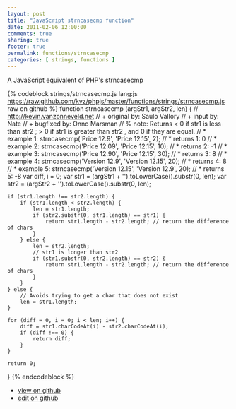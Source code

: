 ```yaml
---
layout: post
title: "JavaScript strncasecmp function"
date: 2011-02-06 12:00:00
comments: true
sharing: true
footer: true
permalink: functions/strncasecmp
categories: [ strings, functions ]
---
```

A JavaScript equivalent of PHP's strncasecmp
<!-- more -->
{% codeblock strings/strncasecmp.js lang:js https://raw.github.com/kvz/phpjs/master/functions/strings/strncasecmp.js raw on github %}
function strncasecmp (argStr1, argStr2, len) {
    // http://kevin.vanzonneveld.net
    // +   original by: Saulo Vallory
    // +      input by: Nate
    // +   bugfixed by: Onno Marsman
    // %          note: Returns < 0 if str1 is less than str2 ; > 0 if str1 is greater than str2 , and 0 if they are equal.
    // *     example 1: strncasecmp('Price 12.9', 'Price 12.15', 2);
    // *     returns 1: 0
    // *     example 2: strncasecmp('Price 12.09', 'Price 12.15', 10);
    // *     returns 2: -1
    // *     example 3: strncasecmp('Price 12.90', 'Price 12.15', 30);
    // *     returns 3: 8
    // *     example 4: strncasecmp('Version 12.9', 'Version 12.15', 20);
    // *     returns 4: 8
    // *     example 5: strncasecmp('Version 12.15', 'Version 12.9', 20);
    // *     returns 5: -8
    var diff, i = 0;
    var str1 = (argStr1 + '').toLowerCase().substr(0, len);
    var str2 = (argStr2 + '').toLowerCase().substr(0, len);

    if (str1.length !== str2.length) {
        if (str1.length < str2.length) {
            len = str1.length;
            if (str2.substr(0, str1.length) == str1) {
                return str1.length - str2.length; // return the difference of chars
            }
        } else {
            len = str2.length;
            // str1 is longer than str2
            if (str1.substr(0, str2.length) == str2) {
                return str1.length - str2.length; // return the difference of chars
            }
        }
    } else {
        // Avoids trying to get a char that does not exist
        len = str1.length;
    }

    for (diff = 0, i = 0; i < len; i++) {
        diff = str1.charCodeAt(i) - str2.charCodeAt(i);
        if (diff !== 0) {
            return diff;
        }
    }

    return 0;
}
{% endcodeblock %}
<ul>
 <li><a href="https://github.com/kvz/phpjs/blob/master/functions/strings/strncasecmp.js">view on github</a></li>
 <li><a href="https://github.com/kvz/phpjs/edit/master/functions/strings/strncasecmp.js">edit on github</a></li>
</ul>

